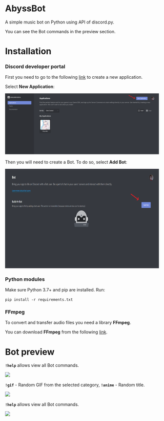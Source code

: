 # AbyssBot
A simple music bot on Python using API of discord.py.

You can see the Bot commands in the preview section.

# Installation

### Discord developer portal
First you need to go to the following [link](https://discord.com/developers/applications) to create a new application. 

Select **New Application**:

![](README_images/new_application.PNG)

Then you will need to create a Bot. To do so, select **Add Bot**:

<img src="README_images/add_bot.PNG" height="325" width="700">

### Python modules
Make sure Python 3.7+ and pip are installed. Run:

```pip install -r requirements.txt```

### FFmpeg
To convert and transfer audio files you need a library **FFmpeg**.

You can download **FFmpeg** from the following [link](https://ffmpeg.org/download.html).

# Bot preview
**```!help```** allows view all Bot commands.

![](README_images/help.PNG)

**```!gif```** - Random GIF from the selected category, **```!anime```** - Random title.

![](README_images/preview_1.PNG)

**```!help```** allows view all Bot commands.

![](README_images/preview_2.PNG)

